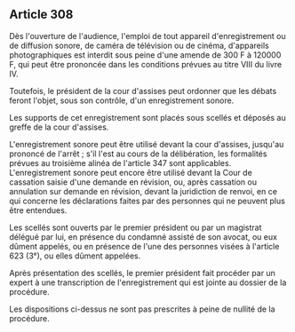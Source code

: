 Article 308
----
Dès l'ouverture de l'audience, l'emploi de tout appareil d'enregistrement ou de
diffusion sonore, de caméra de télévision ou de cinéma, d'appareils
photographiques est interdit sous peine d'une amende de 300 F à 120000 F, qui
peut être prononcée dans les conditions prévues au titre VIII du livre IV.

Toutefois, le président de la cour d'assises peut ordonner que les débats feront
l'objet, sous son contrôle, d'un enregistrement sonore.

Les supports de cet enregistrement sont placés sous scellés et déposés au greffe
de la cour d'assises.

L'enregistrement sonore peut être utilisé devant la cour d'assises, jusqu'au
prononcé de l'arrêt ; s'il l'est au cours de la délibération, les formalités
prévues au troisième alinéa de l'article 347 sont applicables. L'enregistrement
sonore peut encore être utilisé devant la Cour de cassation saisie d'une demande
en révision, ou, après cassation ou annulation sur demande en révision, devant
la juridiction de renvoi, en ce qui concerne les déclarations faites par des
personnes qui ne peuvent plus être entendues.

Les scellés sont ouverts par le premier président ou par un magistrat délégué
par lui, en présence du condamné assisté de son avocat, ou eux dûment appelés,
ou en présence de l'une des personnes visées à l'article 623 (3°), ou elles
dûment appelées.

Après présentation des scellés, le premier président fait procéder par un expert
à une transcription de l'enregistrement qui est jointe au dossier de la
procédure.

Les dispositions ci-dessus ne sont pas prescrites à peine de nullité de la
procédure.
